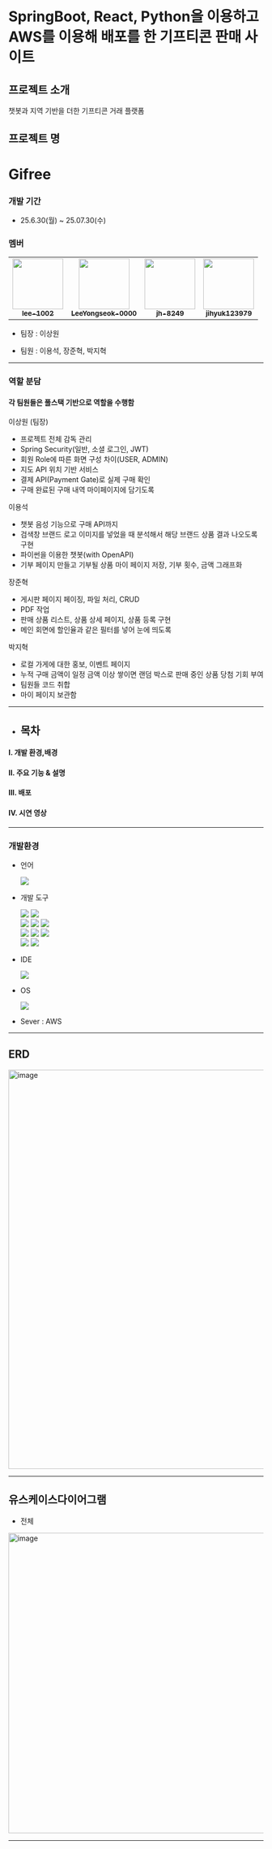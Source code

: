 # SpringBoot, React, Python을 이용하고 AWS를 이용해 배포를 한 기프티콘 판매 사이트


## 프로젝트 소개
챗봇과 지역 기반을 더한 기프티콘 거래 플랫폼


## 프로젝트 명 

# Gifree

### 개발 기간

- 25.6.30(월) ~ 25.07.30(수)

### 멤버

<table>
  <tr>
    <td align="center"><a href="https://github.com/autumn-trip"><img src="https://avatars.githubusercontent.com/lee-1002" width="100px;" alt=""/><br /><sub><b>lee-1002</b></sub></a></td>
    <td align="center"><a href="https://github.com/rlawltn3551"><img src="https://avatars.githubusercontent.com/LeeYongseok-0000" width="100px;" alt=""/><br /><sub><b>LeeYongseok-0000</b></sub></a></td>
    <td align="center"><a href="https://github.com/kyungmin115"><img src="https://avatars.githubusercontent.com/jh-8249" width="100px;" alt=""/><br /><sub><b>jh-8249</b></sub></a></td>
     <td align="center"><a href="https://github.com/Yeop9999"><img src="https://avatars.githubusercontent.com/jihyuk123979" width="100px;" alt=""/><br /><sub><b>jihyuk123979</b></sub></a></td>
  </tr>
</table>

- 팀장 : 이상원
  
- 팀원 : 이용석, 장준혁, 박지혁

----

### 역할 분담
#### 각 팀원들은 풀스택 기반으로 역할을 수행함
이상원 (팀장)
- 프로젝트 전체 감독 관리
- Spring Security(일반, 소셜 로그인, JWT)
- 회원 Role에 따른 화면 구성 차이(USER, ADMIN)
- 지도 API 위치 기반 서비스
- 결제 API(Payment Gate)로 실제 구매 확인
- 구매 완료된 구매 내역 마이페이지에 담기도록

이용석
- 챗봇 음성 기능으로 구매 API까지 
- 검색창 브랜드 로고 이미지를 넣었을 때 분석해서 해당 브랜드 상품 결과 나오도록 구현 
- 파이썬을 이용한 챗봇(with OpenAPI)
- 기부 페이지 만들고 기부될 상품 마이 페이지 저장, 기부 횟수, 금액 그래프화

장준혁
- 게시판 페이지 페이징, 파일 처리, CRUD
- PDF 작업
- 판매 상품 리스트, 상품 상세 페이지, 상품 등록 구현
- 메인 회면에 할인율과 같은 필터를 넣어 눈에 띄도록

박지혁
- 로컬 가게에 대한 홍보, 이벤트 페이지
- 누적 구매 금액이 일정 금액 이상 쌓이면 랜덤 박스로 판매 중인 상품 당첨 기회 부여
- 팀원들 코드 취합
- 마이 페이지 보관함


 ------------------------------------------------------------------------------------
 - ## 목차

####  I. 개발 환경,배경

####  II. 주요 기능 & 설명

####  III. 배포

####  IV. 시연 영상

--------------------------------------------------------------------------------------
### 개발환경
- 언어
  
   <img src="https://img.shields.io/badge/java-007396?style=for-the-badge&logo=java&logoColor=white"> 
- 개발 도구
  
    <img src="https://img.shields.io/badge/springboot-6DB33F?style=for-the-badge&logo=spring&logoColor=white"> <img src="https://img.shields.io/badge/springsecurity-6DB33F?style=for-the-badge&logo=springsecurity&logoColor=white"> <br/><img src="https://img.shields.io/badge/react-61DAFB?style=for-the-badge&logo=react&logoColor=black">  <img src="https://img.shields.io/badge/redux-764ABC?style=for-the-badge&logo=redux&logoColor=black">  <img src="https://img.shields.io/badge/python-3776AB?style=for-the-badge&logo=python&logoColor=white"> <br/>
<img src="https://img.shields.io/badge/html5-E34F26?style=for-the-badge&logo=html5&logoColor=white"> <img src="https://img.shields.io/badge/css-1572B6?style=for-the-badge&logo=css3&logoColor=white"> <img src="https://img.shields.io/badge/MySQL-4479A1?style=for-the-badge&logo=mysql&logoColor=white"> <br/> <img src="https://img.shields.io/badge/aws-232F3E?style=for-the-badge&logo=amazonwebservices&logoColor=white"> <img src="https://img.shields.io/badge/Tailwind_CSS-06B6D4?style=for-the-badge&logo=tailwindcss&logoColor=white">

- IDE
  
   <img src="https://img.shields.io/badge/Visual%20Studio%20Code-007ACC?style=for-the-badge&logo=visualstudiocode&logoColor=white">
- OS
  
   <img src="https://img.shields.io/badge/Windows-0078D6?style=for-the-badge&logo=windows&logoColor=white">
- Sever : AWS

---

## ERD
<img width="1024" height="787" alt="image" src="https://github.com/user-attachments/assets/1a602e1c-8ea7-47ae-8a1a-c356ed041723" />

---

## 유스케이스다이어그램
- 전체
<img width="1679" height="592" alt="image" src="https://github.com/user-attachments/assets/4d8b6a7c-693e-4790-8f5b-45ab85f70ff7" />


---


